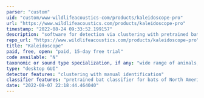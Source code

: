 ```yaml
---
parser: "custom"
uid: "custom/www-wildlifeacoustics-com/products/kaleidoscope-pro"
url: "https://www.wildlifeacoustics.com/products/kaleidoscope-pro"
timestamp: "2022-08-24 09:33:52.199157"
description: "software for detection via clustering with pretrained bat classifiers"
repo_url: "https://www.wildlifeacoustics.com/products/kaleidoscope-pro"
title: "Kaleidoscope"
paid, free, open: "paid, 15-day free trial"
code available: "N"
taxonomic or sound type specialization, if any: "wide range of animals, but pretrained classifiers only available for bats"
type: "desktop GUI"
detector features: "clustering with manual identification"
classifier features: "pretrained bat classifier for bats of North America, U.K., Europe, Neotropics and South Africa"
date: "2022-09-07 22:18:44.464040"
---
```

